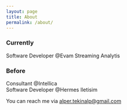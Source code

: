 ```yaml
---
layout: page
title: About
permalink: /about/
---
```


### Currently

Software Developer @Evam Streaming Analytis

### Before

Consultant @Intellica  
Software Developer @Hermes Iletisim

You can reach me via [alper.tekinalp@gmail.com](mailto:alper.tekinalp@gmail.com)
